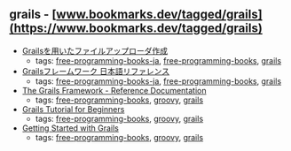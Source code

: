 grails - [www.bookmarks.dev/tagged/grails](https://www.bookmarks.dev/tagged/grails)
---
* [Grailsを用いたファイルアップローダ作成](https://www.ntts.co.jp/column/tec/java_02/)
    * tags: [free-programming-books-ja](../tagged/free-programming-books-ja.md), [free-programming-books](../tagged/free-programming-books.md), [grails](../tagged/grails.md)
* [Grailsフレームワーク 日本語リファレンス](http://grails.jp/doc/latest/)
    * tags: [free-programming-books-ja](../tagged/free-programming-books-ja.md), [free-programming-books](../tagged/free-programming-books.md), [grails](../tagged/grails.md)
* [The Grails Framework - Reference Documentation](http://grails.github.io/grails-doc/latest/)
    * tags: [free-programming-books](../tagged/free-programming-books.md), [groovy](../tagged/groovy.md), [grails](../tagged/grails.md)
* [Grails Tutorial for Beginners](http://grails.asia/grails-tutorial-for-beginners/)
    * tags: [free-programming-books](../tagged/free-programming-books.md), [groovy](../tagged/groovy.md), [grails](../tagged/grails.md)
* [Getting Started with Grails](http://www.infoq.com/minibooks/grails-getting-started)
    * tags: [free-programming-books](../tagged/free-programming-books.md), [groovy](../tagged/groovy.md), [grails](../tagged/grails.md)
